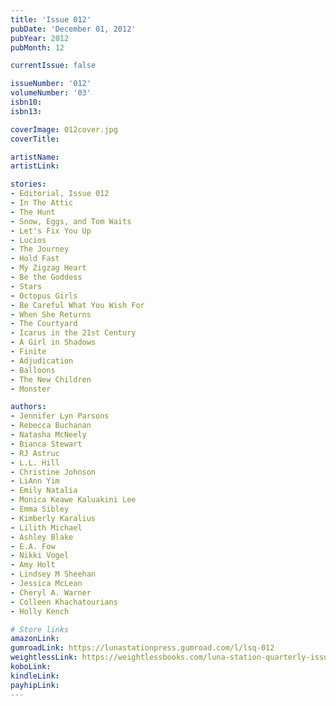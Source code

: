 ```yaml
---
title: 'Issue 012'
pubDate: 'December 01, 2012'
pubYear: 2012
pubMonth: 12

currentIssue: false

issueNumber: '012'
volumeNumber: '03'
isbn10: 
isbn13: 

coverImage: 012cover.jpg
coverTitle: 

artistName: 
artistLink: 

stories:
- Editorial, Issue 012
- In The Attic
- The Hunt
- Snow, Eggs, and Tom Waits
- Let's Fix You Up
- Lucios
- The Journey
- Hold Fast
- My Zigzag Heart
- Be the Goddess
- Stars
- Octopus Girls
- Be Careful What You Wish For
- When She Returns
- The Courtyard
- Icarus in the 21st Century
- A Girl in Shadows
- Finite
- Adjudication
- Balloons
- The New Children
- Monster

authors:
- Jennifer Lyn Parsons
- Rebecca Buchanan
- Natasha McNeely
- Bianca Stewart
- RJ Astruc
- L.L. Hill
- Christine Johnson
- LiAnn Yim
- Emily Natalia
- Monica Keawe Kaluakini Lee
- Emma Sibley
- Kimberly Karalius
- Lilith Michael
- Ashley Blake
- E.A. Fow
- Nikki Vogel
- Amy Holt
- Lindsey M Sheehan
- Jessica McLean
- Cheryl A. Warner
- Colleen Khachatourians
- Holly Kench

# Store links
amazonLink: 
gumroadLink: https://lunastationpress.gumroad.com/l/lsq-012
weightlessLink: https://weightlessbooks.com/luna-station-quarterly-issue-012/
koboLink: 
kindleLink: 
payhipLink: 
---
```

